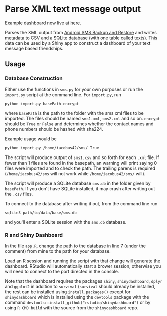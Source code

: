 Parse XML text message output
=============================

Example dashboard now live at [here](http://jacobsimmering.com:3838/sms/).

Parses the XML output from [Android SMS Backup and Restore](https://play.google.com/store/apps/details?id=com.riteshsahu.SMSBackupRestore&hl=en)
and writes metadata to CSV and a SQLite database (with one table called texts). This 
data can be used by a Shiny app to construct a dashboard of your text message based
friendships.

Usage
-----
### Database Construction
Either use the functions in `sms.py` for your own purposes or run the `import.py` script at the 
command line. For `import.py`, run

`python import.py basePath encrypt`

where `basePath` is the path to the folder with the sms xml files to be imported. The files should be named 
`sms1.xml`, `sms2.xml` and so on. `encrypt` should be `True` or `False` and determines whether the contact
names and phone numbers should be hashed with sha224. 

Example usage would be 

`python import.py /home/iacobus42/sms/ True`

The script will produce output of `sms1.csv` and so forth for each `.xml` file. If fewer than 1 files are 
found in the basepath, an warning will print saying 0 files were imported and to check the path. The 
trailing parens is required (`/home/iacobus42/sms` will not work while `/home/iacobus42/sms/` will). 

The script will produce a SQLite database `sms.db` in the folder given by `basePath`. If you don't have 
SQLite installed, it may crash after writing out the `.csv` files. 

To connect to the database after writing it out, from the command line run 

`sqlite3 path/to/data/base/sms.db`

and you'll enter a SQLite session with the `sms.db` database. 

### R and Shiny Dashboard
In the file `app.R`, change the path to the database in line 7 (under the comment) from mine to 
the path for your database. 

Load an R session and running the script with that change will generate the dashboard. RStudio 
will automatically start a brower session, otherwise you will need to connect to the 
port directed in the console. 

Note that the dashboard requires the packages `shiny`, `shinydashboard`, `dplyr` and `ggplot2`
in addition to `survival` (`survival` should already be installed, the rest can be installed 
using `install.packages()` except for `shinydashboard` which is installed using the `devtools`
package with the command `devtools::install_github("rstudio/shinydashboard")` or by using 
`R CMD build` with the source from the `shinydashboard` repo. 

